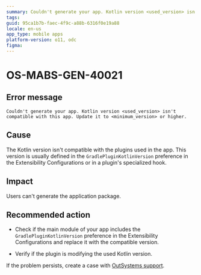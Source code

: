 ```yaml
---
summary: Couldn't generate your app. Kotlin version <used_version> isn't compatible with this app. Update it to <minimum_version> or higher.
tags:
guid: 95ca1b7b-faec-4f9c-a88b-6316f0e19a88
locale: en-us
app_type: mobile apps
platform-version: o11, odc
figma:
---
```


# OS-MABS-GEN-40021

## Error message

`Couldn't generate your app. Kotlin version <used_version> isn't compatible with this app. Update it to <minimum_version> or higher.`

## Cause

The Kotlin version isn't compatible with the plugins used in the app. This version is usually defined in the `GradlePluginKotlinVersion` preference in the Extensibility Configurations or in a plugin's specialized hook.

## Impact

Users can't generate the application package.

## Recommended action

* Check if the main module of your app includes the `GradlePluginKotlinVersion` preference in the Extensibility Configurations and replace it with the compatible version.

* Verify if the plugin is modifying the used Kotlin version.

If the problem persists, create a case with [OutSystems support](https://www.outsystems.com/support/portal/open-support-case?ErrorCode=OS-MABS-GEN-40021).
